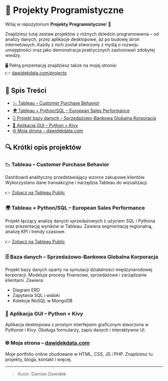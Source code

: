 # 💼 Projekty Programistyczne

Witaj w repozytorium **Projekty Programistyczne**! 🚀

Znajdziesz tutaj zestaw projektów z różnych dziedzin programowania – od analizy danych, przez aplikacje desktopowe, aż po budowę stron internetowych. Każdy z nich został stworzony z myślą o rozwoju umiejętności oraz jako demonstracja praktycznych zastosowań zdobytej wiedzy.

🖥️ Pełną prezentację znajdziesz także na mojej stronie:\
👉 [dawidekdata.com/projects](https://dawidekdata.com/projects.html)

## 📜 Spis Treści

- [📉 Tableau – Customer Purchase Behavior](https://public.tableau.com/app/profile/damian.dawidek/viz/CustomerPurchaseBehaviorAnalysis/Overview)
- [🌍 Tableau + Python/SQL – European Sales Performance](https://public.tableau.com/app/profile/damian.dawidek/viz/EuropeanSalesPerformanceAnalysis2011-2014/Dashboard1)
- [🗄️ Projekt bazy danych – Sprzedażowo-Bankowa Globalna Korporacja](./projekty/baza-globalna/README.md)
- [📱 Aplikacja GUI – Python + Kivy](./projekty/aplikacja-kivy/README.md)
- [🌐 Moja strona – dawidekdata.com](./projekty/portfolio-website/README.md)

## 🔍 Krótki opis projektów

### 📉 Tableau – Customer Purchase Behavior

Dashboard analityczny przedstawiający wzorce zakupowe klientów. Wykorzystano dane transakcyjne i narzędzia Tableau do wizualizacji.

👉 [Zobacz na Tableau Public](https://public.tableau.com/app/profile/damian.dawidek/viz/CustomerPurchaseBehaviorAnalysis/Overview)

### 🌍 Tableau + Python/SQL – European Sales Performance

Projekt łączący analizę danych sprzedażowych z użyciem SQL i Pythona oraz prezentację wyników w Tableau. Zawiera segmentację regionalną, analizę KPI i trendy czasowe.

👉 [Zobacz na Tableau Public](https://public.tableau.com/app/profile/damian.dawidek/viz/EuropeanSalesPerformanceAnalysis2011-2014/Dashboard1)

### 🗄️ Baza danych – Sprzedażowo-Bankowa Globalna Korporacja

Projekt bazy danych oparty na symulacji działalności międzynarodowej korporacji. Modeluje procesy finansowe, sprzedażowe i zarządzanie klientami. Zawiera:

- Diagram ERD
- Zapytania SQL i widoki
- Kolekcje NoSQL w MongoDB
  
### 📱 Aplikacja GUI – Python + Kivy

Aplikacja desktopowa z prostym interfejsem graficznym stworzona w Pythonie i Kivy. Obsługa formularzy, zapis danych i interaktywne UI.

### 🌐 Moja strona – [dawidekdata.com](https://dawidekdata.com)

Moje portfolio online zbudowane w HTML, CSS, JS i PHP. Znajdziesz tu projekty, bloga, kontakt i więcej.

---

> Autor: Damian Dawidek

